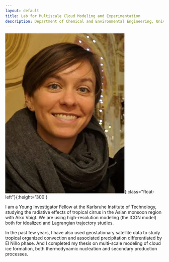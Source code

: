```yaml
---
layout: default
title: Lab for Multiscale Cloud Modeling and Experimentation
description: Department of Chemical and Environmental Engineering, University of Arizona
---
```



![](sylvia.jpg){:class="float-left"}{:height='300'}

I am a Young Investigator Fellow at the Karlsruhe Institute of Technology, studying 
the radiative effects of tropical cirrus in the Asian monsoon region
with Aiko Voigt. We are using high-resolution modeling (the ICON model) both for
idealized and Lagrangian trajectory studies. 

In the past few years, I have also used geostationary satellite data to study tropical organized 
convection and associated precipitation differentiated by El Niño phase. And I completed my 
thesis on multi-scale modeling of cloud ice formation, both thermodynamic nucleation and secondary
production processes.
